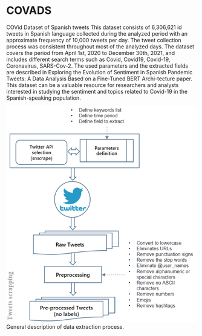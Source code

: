 # COVADS
COVid Dataset of Spanish tweets
This dataset consists of 6,306,621 id tweets in Spanish language collected during the analyzed period with an approximate frequency of 10,000 tweets per day. The tweet collection process was consistent throughout most of the analyzed days. The dataset covers the period from April 1st, 2020 to December 30th, 2021, and includes different search terms such as Covid, Covid19, Covid-19, Coronavirus, SARS-Cov-2. The used parameters and the extracted fields are described in Exploring the Evolution of Sentiment in Spanish Pandemic Tweets: A Data Analysis Based on a Fine-Tuned BERT Archi-tecture paper. This dataset can be a valuable resource for researchers and analysts interested in studying the sentiment and topics related to Covid-19 in the Spanish-speaking population.
<div align="center">
  <img src="resources/methodology.png" alt="descripción de la imagen">
</div>
General description of data extraction process.
